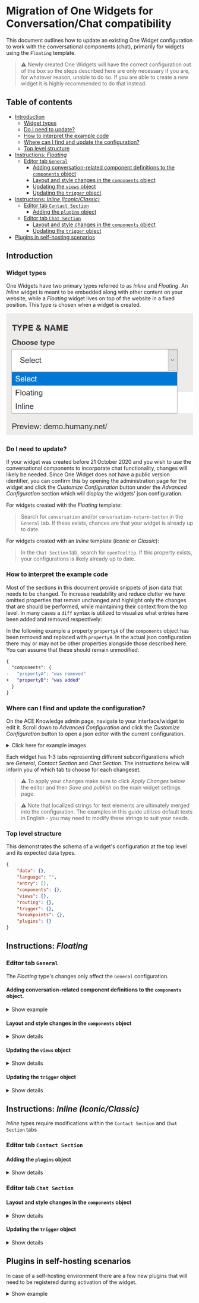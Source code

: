 # Migration of One Widgets for Conversation/Chat compatibility

This document outlines how to update an existing One Widget configuration to work with the conversational components (chat), primarily for widgets using the `Floating` template.

> :warning: Newly created One Widgets will have the correct configuration out of the box so the steps described here are only necessary if you are, for whatever reason, unable to do so. If you are able to create a new widget it is highly recommended to do that instead.

## Table of contents
* [Introduction](#introduction)
  * [Widget types](#widget-types)
  * [Do I need to update?](#do-i-need-to-update)
  * [How to interpret the example code](#how-to-interpret-the-example-code)
  * [Where can I find and update the configuration?](#where-can-i-find-and-update-the-configuration?)
  * [Top level structure](#top-level-structure)
* [Instructions: *Floating*](#instructions-floating)
  * [Editor tab `General`](#editor-tab-general)
    * [Adding conversation-related component definitions to the `components` object](#adding-conversation-related-component-definitions-to-the-components-object)
    * [Layout and style changes in the `components` object](#layout-and-style-changes-in-the-components-object)
    * [Updating the `views` object](#updating-the-views-object)
    * [Updating the `trigger` object](#updating-the-trigger-object)
* [Instructions: *Inline (Iconic/Classic)*](#instructions-inline-iconic/classic)
  * [Editor tab `Contact Section`](#editor-tab-contact-section)
    * [Adding the `plugins` object](#adding-the-plugins-object)
  * [Editor tab `Chat Section`](#editor-tab-chat-section)
    * [Layout and style changes in the `components` object](#editor-tab-chat-section)
    * [Updating the `trigger` object](#editor-tab-chat-section)
* [Plugins in self-hosting scenarios](#plugins-in-self-hosting-scenarios)

## Introduction

### Widget types

One Widgets have two primary types referred to as *Inline* and *Floating*. An *Inline* widget is meant to be embedded along with other content on your website, while a *Floating* widget lives on top of the website in a fixed position. This type is chosen when a widget is created.

![Widget type dropdown](./images/templates.png)

### Do I need to update?
If your widget was created before 21 October 2020 and you wish to use the conversational components to incorporate chat functionality, changes will likely be needed. Since One Widget does not have a public version identifier, you can confirm this by opening the administration page for the widget and click the *Customize Configuration* button under the *Advanced Configuration* section which will display the widgets' json configuration.

For widgets created with the *Floating* template:
> Search for `conversation` and/or `conversation-return-button` in the `General` tab. If these exists, chances are that your widget is already up to date.

For widgets created with an *Inline* template (*Iconic* or *Classic*):
> In the `Chat Section` tab, search for `openTooltip`. If this property exists, your configurations is likely already up to date.


### How to interpret the example code
Most of the sections in this document provide snippets of json data that needs to be changed. To increase readability and reduce clutter we have omitted properties that remain unchanged and highlight only the changes that are should be performed, while maintaining their context from the top level. In many cases a `diff` syntax is utilized to visualize what entries have been added and removed respectively:

In the following example a property `propertyA` of the `components` object has been removed and replaced with `propertyB`. In the actual json configuration there may or may not be other properties alongside those described here. You can assume that these should remain unmodified.
```diff
{
  "components": {
-   "propertyA": "was removed"
+   "propertyB": "was added"
  }
}
```

### Where can I find and update the configuration?
On the ACE Knowledge admin page, navigate to your interface/widget to edit it. Scroll down to *Advanced Configuration* and click the *Customize Configuration* button to open a json editor with the current configuration. 

<details>
<summary>Click here for example images</summary>

![Advanced configuration in widget settings](./images/advanced-configuration.png)
![The json editor popup](./images/editor.png)

</details>

Each widget has 1-3 tabs representing different subconfigurations which are *General*, *Contact Section* and *Chat Section*. The instructions below will inform you of which tab to choose for each changeset.

> :warning: To apply your changes make sure to click *Apply Changes* below the editor and then *Save and publish* on the main widget settings page.

> :warning: Note that localized strings for text elements are ultimately merged into the configuration. The examples in this guide utilizes default texts in English - you may need to modify these strings to suit your needs.

### Top level structure

This demonstrates the schema of a widget's configuration at the top level and its expected data types.

``` json
{
    "data": {},
    "language": "",
    "entry": [],
    "components": {},
    "views": {},
    "routing": {},
    "trigger": {},
    "breakpoints": {},
    "plugins": {}
}
````

## Instructions: *Floating*

### Editor tab `General`
The *Floating* type's changes only affect the `General` configuration.

#### Adding conversation-related component definitions to the `components` object.
<details>
<summary>Show example</summary>

``` diff
{
  "components": {
    // other components ...,
+   "conversation": {
+     "type": "conversation",
+     "properties": {
+       "inputHidden": true,
+       "inputDisabled": true,
+       "inputPlaceholder": "Type your message here...",
+       "sendButtonLabel": "Send message",
+       "userLabel": "Me"
+     },
+     "context": {
+         "fonts": {
+         "small": "0.9em"
+         },
+         "colors": {
+         "accent": "#FFF"
+         },
+         "inputBorder": "1px solid #767676"
+     }
+   },
+   "conversation-return-button": {
+     "type": "conversation-return-button",
+     "properties": {
+       "label": "Ongoing chat - Click here to return",
+       "active": false,
+       "mode": "flashingGradient",
+       "alert": {
+         "symbol": {
+           "type": "Svg",
+           "content": "chat-new"
+         }
+       }
+     },
+     "context": {
+       "colors": {
+         "accent": "#32164B",
+         "text": "white"
+       },
+       "accessibility": {
+         "border": "2px dashed #990AE3"
+       }
+     }
+   }
  }
}
```

</details>

#### Layout and style changes in the `components` object
<details>
<summary>Show details</summary>

``` diff
{
  "components": {
    "root-area": {
      "children": [
        [
          "widget-header",
          {
            "breakpoints": [
              "desktop",
              "tablet",
            ],
            "properties": {
              "actions": {
-               "close": null,
+               "minimize": null,                
              }
            } 
          }
        ]
      ],
      "properties": {
-       "css-height": "100%",        
      }
    },
    "view-area": {
      "children": [
        [
          "view",
          {
            "properties": {
-             "css-padding": "15px"
+             "css-height": "100%"
            }
          }
        ]
      ],
      "properties": {
-       "css-height": "100%",
-       "css-flex": 1,
+       "css-display": "flex",
+       "css-flex": "1 0 auto"
      }
    }
    "index-area": {
      "children": [
+        "conversation-return-button", // we add this button to the top of each view, but you may arrange it as you wish 
        // ... other references unchanged.
      ],
+     "properties": {
+       "css-padding": "15px"
+     }
    },
    "contact-area": {
      "children": [
+       "conversation-return-button",
        // ...       
      ],
+     "properties": {
+       "css-padding": "15px"
+     }
    },
    "browse-area": {
      "children": [
+       "conversation-return-button",
        // ...       
      ],
+     "properties": {
+       "css-padding": "15px"
+     }
    },
    "search-area": {
      "children": [
+       "conversation-return-button",
        // ...       
      ],
+     "properties": {
+       "css-padding": "15px"
+     }
    },
    "guide-area": {
      "children": [
+       "conversation-return-button",
        // ...       
      ],
+     "properties": {
+       "css-padding": "15px"
+     }
    },
    "contact-method-area": {
      "children": [
+       "conversation-return-button",
        // ...       
      ],
+     "properties": {
+       "css-padding": "15px"
+     }
    },
    "widget-header": {
      "properties": {
        "actions": {
-         "close": {
-           "position": "right",
-           "size": "16px",
-           "padding": "25px"
-         }
+         "minimize": {
+           "position": "right",
+           "size": "20px",
+           "padding": "25px",
+           "order": -1
+         }
        }
      }
    }
  }
}
```
</details>

#### Updating the `views` object

<details>
<summary>Show details</summary>

``` diff
{
  "views": {
    "index": {
      "path": "/",
      "entry": "index-area"
    },
    "browse": {
      "path": [
        "/browse",
        "/browse/c:guideCategory(\\d+)-:uriName"
      ],
      "entry": "browse-area"
    },
    "search": {
      "path": "/search",
      "entry": "search-area"
    },
    "guide": {
      "path": "/g:guide(\\d+)-:uriName",
      "entry": "guide-area"
    },
    "contact-method": {
      "path": "/contact/cm:contactMethod(\\d+)-:uriName",
      "entry": "contact-method-area"
    },
    "contact": {
      "path": "/contact",
      "entry": "contact-area"
    },
+    "conversation": {
+      "path": "/conversation",
+      "entry": "conversation"
+    },
    "not-found": {
      "entry": "not-found-area"
    }
  },
}
```
</details>

#### Updating the `trigger` object

<details>
<summary>Show details</summary>

``` diff
{
  "trigger": {
+   "action": "hide",
+   "openTooltip": "Minimize",
+   "closedTooltip": "Open"
  },
}
```
</details>

## Instructions: *Inline (Iconic/Classic)*
*Inline* types require modifications within the `Contact Section` and `Chat Section` tabs

### Editor tab `Contact Section`

#### Adding the `plugins` object
<details>
<summary>Show details</summary>

```diff
{
+ "plugins": {
+   "misc-behavior": {
+     "denyAutoExpandContactMethods": "\\.chat$"
+   }
+ }
}
```
</details>

### Editor tab `Chat Section`

<a name="inline_components"></a>

#### Layout and style changes in the `components` object
<details>
<summary>Show details</summary>

```diff
{
  "components": {
    "widget-header": {
      "properties": {
        "actions": {
          "minimize": {
-           "padding": "10px",
+           "padding": "25px",
          },
-         "close": {
-           "position": "right",
-           "size": "16px",
-           "padding": "25px",
-           "tooltip": "Close chat"
-         },
        } 
      }
    }
  }
}
```
</details>

#### Updating the `trigger` object

<details>
<summary>Show details</summary>

``` diff
{
  "trigger": {
+   "action": "hide",
+   "openTooltip": "Minimize",
+   "closedTooltip": "Open"
  }
}
```
</details>

## Plugins in self-hosting scenarios

In case of a self-hosting environment there are a few new plugins that will need to be registered during activation of the widget.

<details>
<summary>Show example</summary>

``` diff

import { Widget } from '@humany/widget-types-grid';
import {
  // ... component plugins
} from '@humany/widget-components';
+import { ConversationComponent, ConversationReturnButtonComponent } from '@humany/widget-conversation';
import {
  LegacyResourcesPlugin,
  ModalPlugin,
  AutoScrollPlugin,
+  MiscBehaviorPlugin,
} from '@humany/widget-plugins';

(async () => {
  const humany = window.humany = Humany.createFromGlobal(window.humany);

  const implementation = humany.createImplementation(config);

  bootstrap(implementation, (config) => {
    config.types.register(
      '@humany/grid-widget',
      Widget,
    );

    config
      // ..other plugins
      .plugin(LegacyResourcesPlugin, { initialCss })
+     .plugin(ConversationComponent)
+     .plugin(ConversationReturnButtonComponent)
+     .plugin('misc-behavior', MiscBehaviorPlugin);
  });

})();
````

</details>